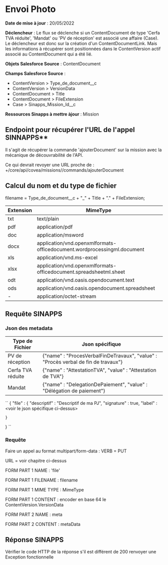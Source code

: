 #  Envoi Photo
**Date de mise à jour** : 20/05/2022

**Déclencheur** : Le flux se déclenche si un ContentDocument de type 'Cerfa TVA réduite', 'Mandat' ou 'PV de réception' est associé une affaire (Case).
Le déclencheur est donc sur la création d'un ContentDocumentLink. Mais les informations à récupérer sont positionnées dans le ContentVersion actif associé au ContentDocument qui a été lié.

**Objets Salesforce Source** : ContentDocument

**Champs Salesforce Source** : 
- ContentVersion > Type_de_document__c
- ContentVersion > VersionData
- ContentDocument > Title
- ContentDocument > FileExtension
- Case > Sinapps_Mission_Id__c

**Ressources Sinapps à mettre àjour** : Mission

## Endpoint pour récupérer l'URL de l'appel SINNAPPS** 
Il s'agit de récupérer la commande 'ajouterDocument' sur la mission avec la mécanique de découvrabilité de l'API.

Ce qui devrait revoyer une URL proche de : <baseUrl>+/core/api/covea/missions/<missionId>/commands/ajouterDocument

## Calcul du nom et du type de fichier

filename = Type_de_document__c + "_" + Title + "." + FileExtension;

| Extension | MimeType |
|-----------|----------|
| txt | text/plain |
| pdf | application/pdf |
| doc | application/msword |
| docx | application/vnd.openxmlformats-officedocument.wordprocessingml.document |
| xls | application/vnd.ms-excel |
| xlsx | application/vnd.openxmlformats-officedocument.spreadsheetml.sheet |
| odt | application/vnd.oasis.opendocument.text |
| ods | application/vnd.oasis.opendocument.spreadsheet |
| - | application/octet-stream|

## Requête SINAPPS



 ### Json des metadata

| Type de Fichier | Json spécifique|
|-----------|----------|
| PV de réception | {"name" : "ProcesVerbalFinDeTravaux", "value" : "Procès verbal de fin de travaux"} |
| Cerfa TVA réduite | {"name" : "AttestationTVA", "value" : "Attestation de TVA"} |
| Mandat | {"name" : "DelegationDePaiement", "value" : "Délégation de paiement"} |

``
{   "file" : {
        "descriptif" :  "Descriptif de ma PJ",
        "signature" :  true,
        "label" : <voir le json spécifique ci-dessus>

    }
}
``

 ### Requête

Faire un appel au format multipart/form-data :
VERB = PUT

URL = voir chapitre ci-dessus

FORM PART 1 NAME  : 'file'

FORM PART 1 FILENAME  : filename

FORM PART 1 MIME TYPE : MimeType

FORM PART 1 CONTENT  : encoder en base 64 le ContentVersion.VersionData

FORM PART 2 NAME  : meta

FORM PART 2 CONTENT  : metaData


## Réponse SINAPPS
Vérifier le code HTTP de la réponse s'il est différent de 200 renvoyer une Exception fonctionnelle

